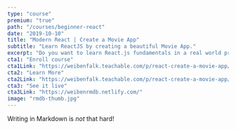```yaml
---
type: "course"
premium: "true"
path: "/courses/beginner-react"
date: "2019-10-10"
title: "Modern React | Create a Movie App"
subtitle: "Learn ReactJS by creating a beautiful Movie App."
excerpt: "Do you want to learn React.js fundamentals in a real world project oriented course? The app has modern design and we'll use The Movie DB to get API data. Do you like quick learning and straight down to the point? Then this is the course for you!Guaranteed no \"foo\" and \"bar\" ... and no \"to-do-list\" app ;)"
cta1: "Enroll course"
cta1Link: "https://weibenfalk.teachable.com/p/react-create-a-movie-app/?coupon_code=WBN-LIMITED"
cta2: "Learn More"
cta2Link: "https://weibenfalk.teachable.com/p/react-create-a-movie-app/?coupon_code=WBN-LIMITED"
cta3: "See it live"
cta3Link: "https://weibenrmdb.netlify.com/"
image: "rmdb-thumb.jpg"
---
```

Writing in Markdown is _not_ that hard!

